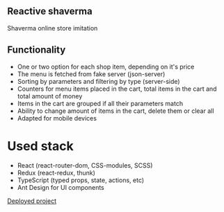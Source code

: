 ## Reactive shaverma

Shaverma online store imitation

## Functionality

- One or two option for each shop item, depending on it's price
- The menu is fetched from fake server (json-server)
- Sorting by parameters and filtering by type (server-side)
- Counters for menu items placed in the cart, total items in the cart and total amount of money
- Items in the cart are grouped if all their parameters match
- Ability to change amount of items in the cart, delete them or clear all
- Adapted for mobile devices

# Used stack

- React (react-router-dom, CSS-modules, SCSS)
- Redux (react-redux, thunk)
- TypeScript (typed props, state, actions, etc)
- Ant Design for UI components



[Deployed project](https://reactive-shaverma.herokuapp.com/)
